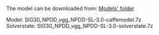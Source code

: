 The model can be downloaded from: [Models' folder](https://drive.google.com/open?id=1Amp9jJSu32tZ_DHe_ljziGzC-fE42Pfg)

Model: SIG30_NPDD_vgg_NPDD-SL-3.0-caffemodel.7z<br>
Solverstate: SIG30_NPDD_vgg_NPDD-SL-3.0-solverstate.7z
